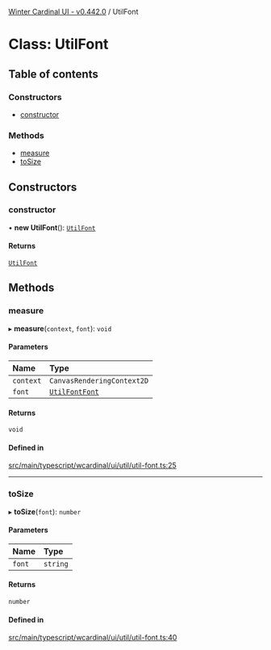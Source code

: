 [Winter Cardinal UI - v0.442.0](../index.md) / UtilFont

# Class: UtilFont

## Table of contents

### Constructors

- [constructor](UtilFont.md#constructor)

### Methods

- [measure](UtilFont.md#measure)
- [toSize](UtilFont.md#tosize)

## Constructors

### constructor

• **new UtilFont**(): [`UtilFont`](UtilFont.md)

#### Returns

[`UtilFont`](UtilFont.md)

## Methods

### measure

▸ **measure**(`context`, `font`): `void`

#### Parameters

| Name | Type |
| :------ | :------ |
| `context` | `CanvasRenderingContext2D` |
| `font` | [`UtilFontFont`](../interfaces/UtilFontFont.md) |

#### Returns

`void`

#### Defined in

[src/main/typescript/wcardinal/ui/util/util-font.ts:25](https://github.com/winter-cardinal/winter-cardinal-ui/blob/v0.442.0/src/main/typescript/wcardinal/ui/util/util-font.ts#L25)

___

### toSize

▸ **toSize**(`font`): `number`

#### Parameters

| Name | Type |
| :------ | :------ |
| `font` | `string` |

#### Returns

`number`

#### Defined in

[src/main/typescript/wcardinal/ui/util/util-font.ts:40](https://github.com/winter-cardinal/winter-cardinal-ui/blob/v0.442.0/src/main/typescript/wcardinal/ui/util/util-font.ts#L40)

